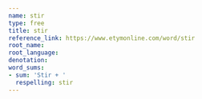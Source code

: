 ```yaml
---
name: stir
type: free
title: stir
reference_link: https://www.etymonline.com/word/stir
root_name: 
root_language: 
denotation: 
word_sums:
- sum: 'Stir + '
  respelling: stir
---
```

